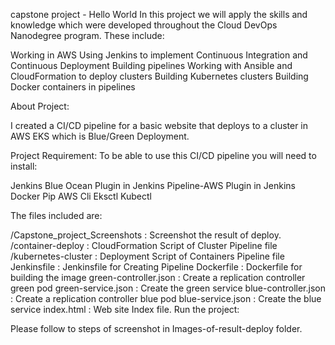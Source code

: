capstone project - Hello World
In this project we will apply the skills and knowledge which were developed throughout the Cloud DevOps Nanodegree program. These include:

Working in AWS Using Jenkins to implement Continuous Integration and Continuous Deployment Building pipelines Working with Ansible and CloudFormation to deploy clusters Building Kubernetes clusters Building Docker containers in pipelines

About Project:

I created a CI/CD pipeline for a basic website that deploys to a cluster in AWS EKS which is Blue/Green Deployment.

Project Requirement: To be able to use this CI/CD pipeline you will need to install:

Jenkins Blue Ocean Plugin in Jenkins Pipeline-AWS Plugin in Jenkins Docker Pip AWS Cli Eksctl Kubectl

The files included are:

/Capstone_project_Screenshots : Screenshot the result of deploy.
/container-deploy : CloudFormation Script of Cluster Pipeline file
/kubernetes-cluster : Deployment Script of Containers Pipeline file
Jenkinsfile : Jenkinsfile for Creating Pipeline
Dockerfile : Dockerfile for building the image
green-controller.json : Create a replication controller green pod
green-service.json : Create the green service
blue-controller.json : Create a replication controller blue pod
blue-service.json : Create the blue service
index.html : Web site Index file.
Run the project:

Please follow to steps of screenshot in Images-of-result-deploy folder.
